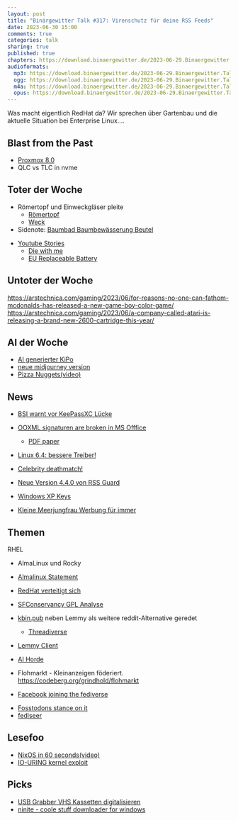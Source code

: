 ```yaml
---
layout: post
title: "Binärgewitter Talk #317: Virenschutz für deine RSS Feeds"
date: 2023-06-30 15:00
comments: true
categories: talk
sharing: true
published: true
chapters: https://download.binaergewitter.de/2023-06-29.Binaergewitter.Talk.317.chapters.txt
audioformats:
  mp3: https://download.binaergewitter.de/2023-06-29.Binaergewitter.Talk.317.mp3
  ogg: https://download.binaergewitter.de/2023-06-29.Binaergewitter.Talk.317.ogg
  m4a: https://download.binaergewitter.de/2023-06-29.Binaergewitter.Talk.317.m4a
  opus: https://download.binaergewitter.de/2023-06-29.Binaergewitter.Talk.317.opus
---
```

Was macht eigentlich RedHat da? Wir sprechen über Gartenbau und die aktuelle Situation bei Enterprise Linux....



## Blast from the Past
- [Proxmox 8.0](https://www.heise.de/news/Proxmox-VE-8-0-ist-da-Freies-Linux-fuer-Container-und-Virtualisierung-9196209.html )
- QLC vs TLC in nvme

## Toter der Woche
* Römertopf und Einweckgläser pleite
  - [Römertopf]( https://www.tagesschau.de/wirtschaft/unternehmen/insolvenz-keramik-roemertopf-100.html )
  - [Weck]( https://www.tagesschau.de/wirtschaft/unternehmen/weck-glaeser-insolvenz-100.html )
 * Sidenote:  [Baumbad Baumbewässerung Beutel]( https://amzn.to/437eKAy )
- [Youtube Stories]( https://arstechnica.com/gadgets/2023/05/youtube-is-killing-off-youtube-stories-its-snapchat-clone/ )
  - [Die with me]( https://www.engadget.com/2018-01-19-chat-app-low-phone-battery.html )
  - [EU Replaceable Battery]( https://www.euronews.com/green/2023/06/22/new-eu-law-to-force-smartphone-makers-to-build-easily-replaceable-batteries )

## Untoter der Woche
https://arstechnica.com/gaming/2023/06/for-reasons-no-one-can-fathom-mcdonalds-has-released-a-new-game-boy-color-game/
https://arstechnica.com/gaming/2023/06/a-company-called-atari-is-releasing-a-brand-new-2600-cartridge-this-year/

## AI der Woche

- [AI generierter KiPo]( https://arstechnica.com/tech-policy/2023/06/thousands-of-realistic-but-fake-ai-child-sex-images-found-online-report-says/ )
- [neue midjourney version]( https://arstechnica.com/information-technology/2023/06/stunning-midjourney-update-wows-ai-artists-with-camera-like-feature/ )
- [Pizza Nuggets(video)]( https://www.youtube.com/watch?v=Zrg4t3_PdLM )


## News
- [BSI warnt vor KeePassXC Lücke]( https://www.heise.de/news/BSI-warnt-vor-KeePassXC-Schwachstellen-9192374.html )
- [OOXML signaturen are broken in MS Offfice](https://news.rub.de/presseinformationen/wissenschaft/2023-06-21-it-sicherheit-forscher-entdecken-sicherheitsluecken-microsoft-office-anwendung )
  * [PDF paper](https://www.usenix.org/system/files/sec23summer_235-rohlmann-prepub.pdf )

- [Linux 6.4: bessere Treiber!]( https://9to5linux.com/linux-kernel-6-4-officially-released-this-is-whats-new )
- [Celebrity deathmatch!]( https://www.heise.de/news/Nach-Sticheleien-Mark-Zuckerberg-nimmt-Elon-Musks-Aufforderung-zum-Zweikampf-an-9194721.html )
- [Neue Version 4.4.0 von RSS Guard]( https://github.com/martinrotter/rssguard/releases/tag/4.4.0 ) 
- [Windows XP Keys](https://arstechnica.com/gadgets/2023/05/a-decade-after-it-mattered-windows-xps-activation-algorithm-is-cracked/ )
- [Kleine Meerjungfrau Werbung für immer]( https://arstechnica.com/gadgets/2023/05/youtube-tv-glitch-interrupts-nba-playoff-game-with-repeating-little-mermaid-ad/ )

## Themen

RHEL
- AlmaLinux und Rocky

- [Almalinux Statement]( https://almalinux.org/blog/impact-of-rhel-changes/ )
- [RedHat verteitigt sich]( https://www.redhat.com/en/blog/red-hats-commitment-open-source-response-gitcentosorg-changes )
- [SFConservancy GPL Analyse]( https://sfconservancy.org/blog/2023/jun/23/rhel-gpl-analysis/ )

* [kbin.pub]( https://kbin.pub/en ) neben Lemmy als weitere reddit-Alternative geredet
  * [Threadiverse]( https://fedidb.org/current-events/threadiverse )

* [Lemmy Client]( https://github.com/buresdv/Mlem )
* [AI Horde]( https://stablehorde.net/ )

* Flohmarkt - Kleinanzeigen föderiert. https://codeberg.org/grindhold/flohmarkt

* [Facebook joining the fediverse]( https://www.lifewire.com/how-metas-new-project-p92-could-deliver-the-killing-blow-to-twitter-7255582 )
 - [Fosstodons stance on it]( https://hub.fosstodon.org/facebook-fosstodon-fedi )
 - [fediseer]( https://fediseer.com/ )

## Lesefoo

- [NixOS in 60 seconds(video)]( https://www.youtube.com/watch?v=Ukglm5KJFa8 )
- [IO-URING kernel exploit]( https://chompie.rip/Blog+Posts/Put+an+io_uring+on+it+-+Exploiting+the+Linux+Kernel )

## Picks
- [USB Grabber VHS Kassetten digitalisieren]( https://amzn.to/44hzeYI )
- [ninite - coole stuff downloader for windows]( https://ninite.com/ )

